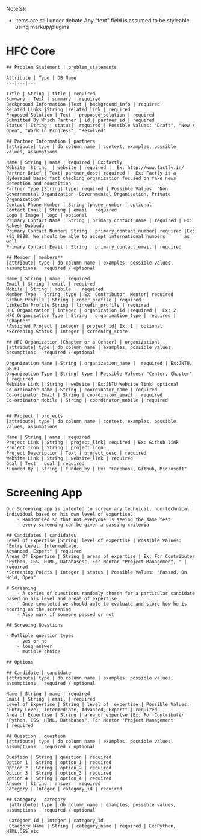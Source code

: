 Note(s):

* items are still under debate
Any "text" field is assumed to be styleable using markup/plugins

# HFC Core
    
    ## Problem Statement | problem_statements

    Attribute | Type | DB Name
    ---|---|---

    Title | String | title | required
    Summary | Text | summary | required
    Background Information |Text | background_info | required
    Related Links |String |related_link | required
    Proposed Solution | Text | proposed_solution | required
    Submitted By Which Partner | id | partner_id | required
    Status | String | status|  required | Possible Values: "Draft", "New / Open", "Work In Progress", "Resolved"

    ## Partner Information | partners    
    |attribute| type | db column name | context, examples, possible values, assumptions
    
    Name | String | name | required | Ex:factly
    Website |String  | website | required |  Ex: http://www.factly.in/
    Partner Brief | Text| partner_desc| required |  Ex: Factly is a Hyderabad based fact checking organization focused on fake news         detection and educaition
    Partner Type |String| type| required | Possible Values: "Non Governmental Organization, Governmental Organization, Private               Organization"
    Contact Phone Number | String |phone_number | optional 
    Contact Email | String | email | required
    Logo | Image | logo | optional
    Primary Contact Name | String | primary_contact_name | required | Ex: Rakesh Dubbudu
    Primary Contact Number| String | primary_contact_number| required |Ex: +91 8888, We should be able to accept international numbers       as well
    Primary Contact Email | String | primary_contact_email | required 

    ## Member | members**
    |attribute| type | db column name | examples, possible values, assumptions | required / optional
        
    Name | String | name | required
    Email | String | email | required  
    Mobile | String | mobile |  required 
    Member Type | String |type | Ex: Contributor, Mentor| required    
    Github Profile | String | coder_profile | required
    LinkedIn Profile String | linkedin_profile | required
    HFC Organization | integer | organization_id |required |  Ex: 2 
    HFC Organization Type | String | organination_type | required | "Chapter"
    *Assigned Project | integer | project_id| Ex: 1 | optional
    *Screening Status | integer | screening_score

    ## HFC Organization (Chapter or a Center) | organizations
    |attribute| type | db column name | examples, possible values, assumptions | required / optional
    
    Organization Name | String | organization_name |  required | Ex:JNTU, GRIET 
    Organization Type | String| type | Possible Values: "Center, Chapter" | required
    Website Link | String | website | Ex:JNTU Website link| optional
    Co-ordinator Name | String | coordinator_name | required
    Co-ordinator Email | String | coordinator_email | required
    Co-ordinator Mobile | String | coordinator_mobile | required
    

    ## Project | projects
    |attribute| type | db column name | context, examples, possible values, assumptions
    
    Name | String | name | required 
    Project Link | String | project_link| required | Ex: Github link
    Project Icon | String | project_icon
    Project Description | Text | project_desc | required
    Website Link | String | website_link | required
    Goal | Text | goal | required
    *Funded By | String | funded_by | Ex: "Facebook, Github, Microsoft"

# Screening App
    Our Screening app is intented to screen any technical, non-technical individual based on his own level of expertise. 
        - Randomized so that not everyone is seeing the same test
        - every screening can be given a passing criteria

    ## Candidates | candidates
    Level Of Expertise |String| level_of_expertise | Possible Values: "Entry Level, Intermediate, 
    Advanced, Expert" | required
    Areas Of Expertise | String | areas_of_expertise | Ex: For Contributer "Python, CSS, HTML, Databases", For Mentor "Project Management, " | required
    *Screening Points | integer | status | Possible Values: "Passed, On Hold, Open"

    # Screening
        - A series of questions randomly chosen for a particular candidate based on his level and areas of expertise
        - Once completed we should able to evaluate and store how he is scoring on the screening
        - Also mark if someone passed or not

    ## Screeing Questions
    
    - Mutliple question types
        - yes or no
        - long answer
        - mutiple choice
    
    ## Options
    
    ## Candidate | candidate
    |attribute| type | db column name | examples, possible values, assumptions | required / optional
    
    Name | String | name | required
    Email | String | email | required
    Level of Expertise | String | level_of _expertise | Possible Values: "Entry Level, Intermediate, Advanced, Expert" | required
    Area of Expertise | String | area_of_expertse |Ex: For Contributer "Python, CSS, HTML, Databases", For Mentor "Project Management
    | required
    
    ## Question | question
    |attribute| type | db column name | examples, possible values, assumptions | required / optional
    
    Question | String | question | required
    Option 1 | String | option_1 | required
    Option 2 | String | option_2 | required
    Option 3 | String | option_3 | required
    Option 4 | String | option_4 | required
    Answer | String | answer | required
    Category | Integer | category_id | required
    
    ## Category | category
     |attribute| type | db column name | examples, possible values, assumptions | required / optional
     
     Categoer Id | Integer | category_id
     Ctaegory Name | String | category_name | required | Ex:Python, HTML,CSS etc
    


